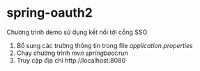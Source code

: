 # spring-oauth2
Chương trình demo sử dụng kết nối tới cổng SSO
1. Bổ sung các trường thông tin trong file _application.properties_
2. Chạy chương trình _mvn springboot:run_
3. Truy cập địa chỉ http://localhost:8080